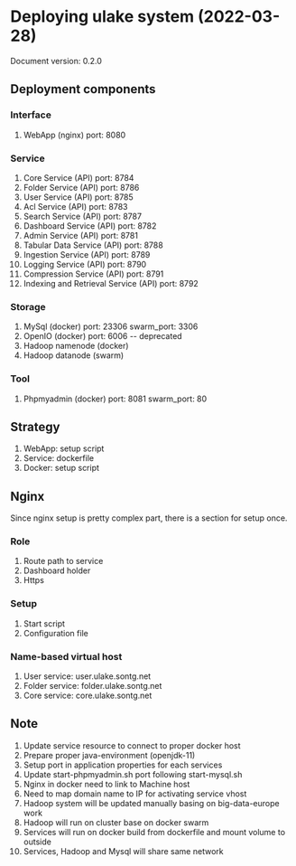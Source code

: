 # Deploying ulake system (2022-03-28)

Document version: 0.2.0

## Deployment components

### Interface

1. WebApp (nginx)                   port: 8080

### Service

1. Core Service (API)                          port: 8784
2. Folder Service (API)                        port: 8786
3. User Service (API)                          port: 8785
4. Acl Service (API)                           port: 8783
7. Search Service (API)                        port: 8787
6. Dashboard Service (API)                     port: 8782
7. Admin Service (API)                         port: 8781
8. Tabular Data Service (API)                  port: 8788
9. Ingestion Service (API)                     port: 8789
10. Logging Service (API)                      port: 8790
10. Compression Service (API)                  port: 8791
11. Indexing and Retrieval Service (API)       port: 8792

### Storage

1. MySql (docker)                   port: 23306 swarm_port: 3306
2. OpenIO (docker)                  port: 6006 -- deprecated
3. Hadoop namenode (docker)
4. Hadoop datanode (swarm)

### Tool

1. Phpmyadmin (docker)               port: 8081 swarm_port: 80

## Strategy

1. WebApp: setup script
2. Service: dockerfile
3. Docker: setup script

## Nginx

Since nginx setup is pretty complex part, there is a section for setup once.

### Role

1. Route path to service
2. Dashboard holder
3. Https

### Setup

1. Start script
2. Configuration file

### Name-based virtual host

1. User service: user.ulake.sontg.net
2. Folder service: folder.ulake.sontg.net
3. Core service: core.ulake.sontg.net

## Note

1. Update service resource to connect to proper docker host
2. Prepare proper java-environment (openjdk-11)
3. Setup port in application properties for each services
4. Update start-phpmyadmin.sh port following start-mysql.sh
5. Nginx in docker need to link to Machine host
6. Need to map domain name to IP for activating service vhost
7. Hadoop system will be updated manually basing on big-data-europe work
8. Hadoop will run on cluster base on docker swarm
9. Services will run on docker build from dockerfile and mount volume to outside
10. Services, Hadoop and Mysql will share same network
